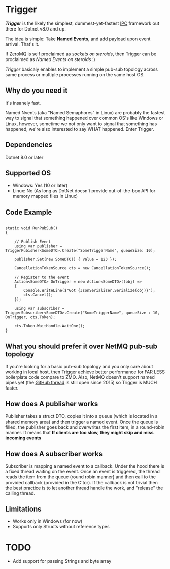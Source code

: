 # Trigger

***Trigger*** is the likely the simplest, dummest-yet-fastest [IPC](https://en.wikipedia.org/wiki/Inter-process_communication) framework out there for Dotnet v8.0 and up.

The idea is simple: Take **Named Events**, and add payload upon event arrival. That's it.

If [ZeroMQ](https://zeromq.org) is self proclaimed as *sockets on steroids*, then Trigger can be proclaimed as *Named Events on steroids* :)

*Trigger* basicaly enables to implement a simple pub-sub topology across same process or multiple processes running on the same host OS.

## Why do you need it
It's insanely fast.

Named Nvents (aka "Named Semaphores" in Linux) are probably the fastest way to signal that something happened over common OS's like Windows or Linux, 
however, sometime we not only want to signal that something has happened, we're also interested to say WHAT happened. 
Enter Trigger.

## Dependencies
Dotnet 8.0 or later

## Supported OS
* Windows: Yes (10 or later)
* Linux: No (As long as DotNet doesn't provide out-of-the-box API for memory mapped files in Linux)

## Code Example
```

static void RunPubSub()
{

    // Publish Event
    using var publisher = TriggerPubisher<SomeDTO>.Create("SomeTriggerName", queueSize: 10);

    publisher.Set(new SomeDTO() { Value = 123 });

    CancellationTokenSource cts = new CancellationTokenSource();

    // Register to the event
    Action<SomeDTO> OnTrigger = new Action<SomeDTO>((obj) =>
    {
        Console.WriteLine($"Got {JsonSerializer.Serialize(obj)}");
        cts.Cancel();
    });
    
    using var subscriber = TriggerSubscriber<SomeDTO>.Create("SomeTriggerName", queueSize : 10, OnTrigger, cts.Token);

    cts.Token.WaitHandle.WaitOne();
}

```

## What you should prefer it over NetMQ pub-sub topology
If you're looking for a basic pub-sub topology and you only care about working in local host, then Trigger achieve better performance for FAR LESS boilerplate code compare to ZMQ. 
Also, NetMQ doesn't support named pipes yet (the [GitHub thread](https://github.com/zeromq/netmq/issues/331) is still open since 2015) so Trigger is MUCH faster.

## How does A publisher works
Publisher takes a struct DTO, copies it into a queue (which is located in a shared memory area) and then trigger a named event.
Once the queue is filled, the publisher goes back and overwrites the first item, in a round-robin manner.
It means that **If clients are too slow, they might skip and miss incoming events**

## How does A subscriber works
Subscriber is mapping a named event to a callback. Under the hood there is a fixed thread waiting on the event. 
Once an event is triggered, the thread reads the item from the queue (round robin manner) and then call to the provided callback (provided in the C'tor).
If the callback is not trivial then the best practice is to let another thread handle the work, and "release" the calling thread.

## Limitations
* Works only in Windows (for now)
* Supports only Structs without reference types

# TODO
* Add support for passing Strings and byte array
